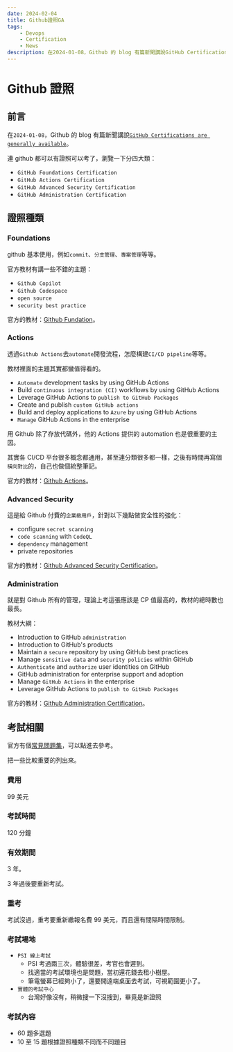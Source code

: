 ```yaml
---
date: 2024-02-04
title: Github證照GA
tags:
    - Devops
    - Certification
    - News
description: 在2024-01-08，Github 的 blog 有篇新聞講說GitHub Certifications are generally available...
---
```


# Github 證照

## 前言

在`2024-01-08`，Github 的 blog 有篇新聞講說[`GitHub Certifications are generally available`](https://github.blog/2024-01-08-github-certifications-are-generally-available/)。

連 github 都可以有證照可以考了，瀏覽一下分四大類：

-   `GitHub Foundations Certification`
-   `GitHub Actions Certification`
-   `GitHub Advanced Security Certification`
-   `GitHub Administration Certification`

## 證照種類

### Foundations

github 基本使用，例如`commit`、`分支管理`、`專案管理`等等。

官方教材有講一些不錯的主題：

-   `Github Copilot`
-   `Github Codespace`
-   `open source`
-   `security best practice`

官方的教材：[Github Fundation](https://learn.microsoft.com/en-us/collections/o1njfe825p602p)。

### Actions

透過`Github Actions`去`automate`開發流程，怎麼構建`CI/CD pipeline`等等。

教材裡面的主題其實都蠻值得看的。

-   `Automate` development tasks by using GitHub Actions
-   Build `continuous integration (CI)` workflows by using GitHub Actions
-   Leverage GitHub Actions to `publish to GitHub Packages`
-   Create and publish `custom GitHub actions`
-   Build and deploy applications to `Azure` by using GitHub Actions
-   `Manage` GitHub Actions in the enterprise

用 Github 除了存放代碼外，他的 Actions 提供的 automation 也是很重要的主因。

其實各 CI/CD 平台很多概念都通用，甚至連分類很多都一樣，之後有時間再寫個`橫向對比`的，自己也做個統整筆記。

官方的教材：[Github Actions](https://learn.microsoft.com/en-us/collections/n5p4a5z7keznp5)。

### Advanced Security

這是給 Github 付費的`企業級用戶`，針對以下幾點做安全性的強化：

-   configure `secret scanning`
-   `code scanning` with `CodeQL`
-   `dependency` management
-   private repositories

官方的教材：[Github Advanced Security Certification](https://learn.microsoft.com/en-us/collections/rqymc6yw8q5rey)。

### Administration

就是對 Github 所有的管理，理論上考這張應該是 CP 值最高的，教材的總時數也最長。

教材大綱：

-   Introduction to GitHub `administration`
-   Introduction to GitHub's products
-   Maintain a `secure` repository by using GitHub best practices
-   Manage `sensitive data` and `security policies` within GitHub
-   `Authenticate` and `authorize` user identities on GitHub
-   GitHub administration for enterprise support and adoption
-   Manage `GitHub Actions` in the enterprise
-   Leverage GitHub Actions to `publish to GitHub Packages`

官方的教材：[Github Administration Certification](https://learn.microsoft.com/en-us/collections/mom7u1gzjdxw03)。

## 考試相關

官方有個[常見問題集](https://examregistration.github.com/faq)，可以點進去參考。

把一些比較重要的列出來。

### 費用

99 美元

### 考試時間

120 分鐘

### 有效期間

3 年。

3 年過後要重新考試。

### 重考

考試沒過，重考要重新繳報名費 99 美元，而且還有間隔時間限制。

### 考試場地

-   `PSI 線上考試`
    -   PSI 考過兩三次，體驗很差，考官也會遲到。
    -   找適當的考試環境也是問題，當初還花錢去租小樹屋。
    -   筆電螢幕已經夠小了，還要開遠端桌面去考試，可視範圍更小了。
-   `實體的考試中心`
    -   台灣好像沒有，稍微搜一下沒搜到，畢竟是新證照

### 考試內容

-   60 題多選題
-   10 至 15 題根據證照種類不同而不同題目

<Comment />
